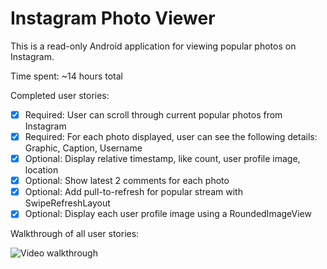 # Instagram Photo Viewer

This is a read-only Android application for viewing popular photos on Instagram.

Time spent: ~14 hours total

Completed user stories:

 * [x] Required: User can scroll through current popular photos from Instagram
 * [x] Required: For each photo displayed, user can see the following details: Graphic, Caption, Username
 * [x] Optional: Display relative timestamp, like count, user profile image, location
 * [x] Optional: Show latest 2 comments for each photo
 * [x] Optional: Add pull-to-refresh for popular stream with SwipeRefreshLayout
 * [x] Optional: Display each user profile image using a RoundedImageView
 
Walkthrough of all user stories:

![Video walkthrough](http://i.imgur.com/jhbrCFS.gif)
